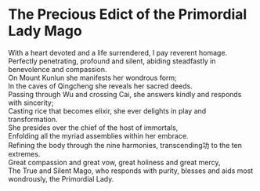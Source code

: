 # The Precious Edict of the Primordial Lady Mago

With a heart devoted and a life surrendered, I pay reverent homage.  
Perfectly penetrating, profound and silent, abiding steadfastly in benevolence and compassion.  
On Mount Kunlun she manifests her wondrous form;  
In the caves of Qingcheng she reveals her sacred deeds.  
Passing through Wu and crossing Cai, she answers kindly and responds with sincerity;  
Casting rice that becomes elixir, she ever delights in play and transformation.  
She presides over the chief of the host of immortals,  
Enfolding all the myriad assemblies within her embrace.  
Refining the body through the nine harmonies, transcending功 to the ten extremes.  
Great compassion and great vow, great holiness and great mercy,  
The True and Silent Mago, who responds with purity, blesses and aids most wondrously, the Primordial Lady.
